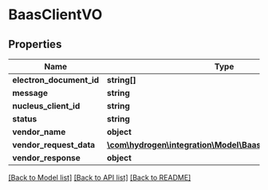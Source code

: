 # BaasClientVO

## Properties
Name | Type | Description | Notes
------------ | ------------- | ------------- | -------------
**electron_document_id** | **string[]** |  | [optional] 
**message** | **string** |  | [optional] 
**nucleus_client_id** | **string** |  | [optional] 
**status** | **string** |  | [optional] 
**vendor_name** | **object** |  | [optional] 
**vendor_request_data** | [**\com\hydrogen\integration\Model\BaasClientVendorDataVO**](BaasClientVendorDataVO.md) |  | [optional] 
**vendor_response** | **object** |  | [optional] 

[[Back to Model list]](../README.md#documentation-for-models) [[Back to API list]](../README.md#documentation-for-api-endpoints) [[Back to README]](../README.md)



